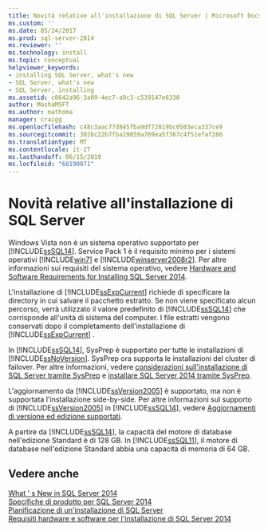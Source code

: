 ```yaml
---
title: Novità relative all'installazione di SQL Server | Microsoft Docs
ms.custom: ''
ms.date: 05/24/2017
ms.prod: sql-server-2014
ms.reviewer: ''
ms.technology: install
ms.topic: conceptual
helpviewer_keywords:
- installing SQL Server, what's new
- SQL Server, what's new
- SQL Server, installing
ms.assetid: c8642a96-3a09-4ec7-a9c3-c539147e6330
author: MashaMSFT
ms.author: mathoma
manager: craigg
ms.openlocfilehash: c48c3aac77d845fba9df72819bc0503eca337ce9
ms.sourcegitcommit: 3026c22b7fba19059a769ea5f367c4f51efaf286
ms.translationtype: MT
ms.contentlocale: it-IT
ms.lasthandoff: 06/15/2019
ms.locfileid: "68190071"
---
```

# <a name="what39s-new-in-sql-server-installation"></a>Novità relative all'installazione di SQL Server
  Windows Vista non è un sistema operativo supportato per [!INCLUDE[ssSQL14](../../includes/sssql14-md.md)]. Service Pack 1 è il requisito minimo per i sistemi operativi [!INCLUDE[win7](../../includes/win7-md.md)] e [!INCLUDE[winserver2008r2](../../includes/winserver2008r2-md.md)]. Per altre informazioni sui requisiti del sistema operativo, vedere [Hardware and Software Requirements for Installing SQL Server 2014](hardware-and-software-requirements-for-installing-sql-server.md).  
  
 L'installazione di [!INCLUDE[ssExpCurrent](../../includes/ssexpcurrent-md.md)] richiede di specificare la directory in cui salvare il pacchetto estratto. Se non viene specificato alcun percorso, verrà utilizzato il valore predefinito di [!INCLUDE[ssSQL14](../../includes/sssql14-md.md)] che corrisponde all'unità di sistema del computer. I file estratti vengono conservati dopo il completamento dell'installazione di [!INCLUDE[ssExpCurrent](../../includes/ssexpcurrent-md.md)] .  
  
 In [!INCLUDE[ssSQL14](../../includes/sssql14-md.md)], SysPrep è supportato per tutte le installazioni di [!INCLUDE[ssNoVersion](../../includes/ssnoversion-md.md)]. SysPrep ora supporta le installazioni del cluster di failover. Per altre informazioni, vedere [considerazioni sull'installazione di SQL Server tramite SysPrep](../../database-engine/install-windows/considerations-for-installing-sql-server-using-sysprep.md) e [installare SQL Server 2014 tramite SysPrep](../../database-engine/install-windows/install-sql-server-using-sysprep.md).  
  
 L'aggiornamento da [!INCLUDE[ssVersion2005](../../includes/ssversion2005-md.md)] è supportato, ma non è supportata l'installazione side-by-side. Per altre informazioni sul supporto di [!INCLUDE[ssVersion2005](../../includes/ssversion2005-md.md)] in [!INCLUDE[ssSQL14](../../includes/sssql14-md.md)], vedere [Aggiornamenti di versione ed edizione supportati](../../database-engine/install-windows/supported-version-and-edition-upgrades.md).  
  
 A partire da [!INCLUDE[ssSQL14](../../includes/sssql14-md.md)], la capacità del motore di database nell'edizione Standard è di 128 GB. In [!INCLUDE[ssSQL11](../../includes/sssql11-md.md)], il motore di database nell'edizione Standard abbia una capacità di memoria di 64 GB.  
  
## <a name="see-also"></a>Vedere anche  
 [What ' s New in SQL Server 2014](../what-s-new-in-sql-server-2016.md)   
 [Specifiche di prodotto per SQL Server 2014](../../../2014/getting-started/sql-server-2014-product-specifications.md)   
 [Pianificazione di un'installazione di SQL Server](../../../2014/sql-server/install/planning-a-sql-server-installation.md)   
 [Requisiti hardware e software per l'installazione di SQL Server 2014](hardware-and-software-requirements-for-installing-sql-server.md)  
  
  
